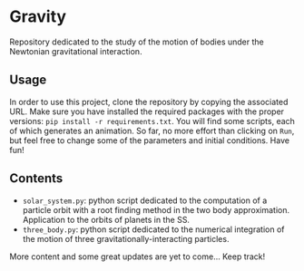 # Gravity
Repository dedicated to the study of the motion of bodies under the Newtonian gravitational interaction.

## Usage 
In order to use this project, clone the repository by copying the associated URL. Make sure you have installed the required packages with the proper versions: `pip install -r requirements.txt`.
You will find some scripts, each of which generates an animation. So far, no more effort than clicking on `Run`, but feel free to change some of the parameters and initial conditions. Have fun! 

## Contents
* `solar_system.py`: python script dedicated to the computation of a particle orbit with a root finding method in the two body approximation. Application to the orbits of planets in the SS.
* `three_body.py`: python script dedicated to the numerical integration of the motion of three gravitationally-interacting particles.

More content and some great updates are yet to come... Keep track!

